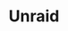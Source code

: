 ---
description: A powerful, easy operating system for servers and storage. Maximize your
  hardware with unmatched flexibility.
episode: 627
link: https://unraid.net/unplugged
shortname: unraid.net-lup
title: Unraid
---